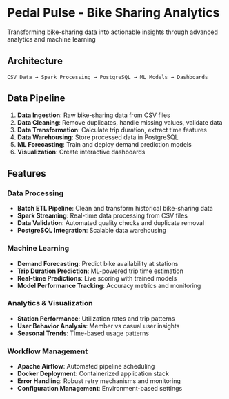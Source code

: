 # Pedal Pulse - Bike Sharing Analytics 

Transforming bike-sharing data into actionable insights through advanced analytics and machine learning 


## Architecture

```
CSV Data → Spark Processing → PostgreSQL → ML Models → Dashboards
```






##  Data Pipeline

1. **Data Ingestion**: Raw bike-sharing data from CSV files
2. **Data Cleaning**: Remove duplicates, handle missing values, validate data
3. **Data Transformation**: Calculate trip duration, extract time features
4. **Data Warehousing**: Store processed data in PostgreSQL
5. **ML Forecasting**: Train and deploy demand prediction models
6. **Visualization**: Create interactive dashboards 


##  Features

###  **Data Processing**
- **Batch ETL Pipeline**: Clean and transform historical bike-sharing data
- **Spark Streaming**: Real-time data processing from CSV files
- **Data Validation**: Automated quality checks and duplicate removal
- **PostgreSQL Integration**: Scalable data warehousing

### **Machine Learning**
- **Demand Forecasting**: Predict bike availability at stations
- **Trip Duration Prediction**: ML-powered trip time estimation
- **Real-time Predictions**: Live scoring with trained models
- **Model Performance Tracking**: Accuracy metrics and monitoring

###  **Analytics & Visualization**
- **Station Performance**: Utilization rates and trip patterns
- **User Behavior Analysis**: Member vs casual user insights
- **Seasonal Trends**: Time-based usage patterns

### **Workflow Management**
- **Apache Airflow**: Automated pipeline scheduling
- **Docker Deployment**: Containerized application stack
- **Error Handling**: Robust retry mechanisms and monitoring
- **Configuration Management**: Environment-based settings














